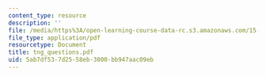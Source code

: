 ```yaml
---
content_type: resource
description: ''
file: /media/https%3A/open-learning-course-data-rc.s3.amazonaws.com/15-763j-manufacturing-system-and-supply-chain-design-spring-2005/5ab7df537d2558eb3000bb947aac09eb_tng_questions.pdf
file_type: application/pdf
resourcetype: Document
title: tng_questions.pdf
uid: 5ab7df53-7d25-58eb-3000-bb947aac09eb
---
```

